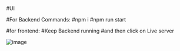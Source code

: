 #UI

#For Backend Commands:
#npm i
#npm run start

#for frontend:
#Keep Backend running
#and then click on Live server

![image](https://github.com/user-attachments/assets/85d26c30-a1c9-4a86-998d-09e72045d036)

